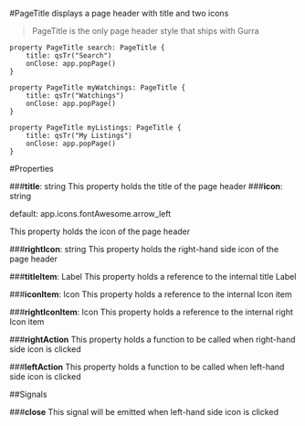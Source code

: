 #PageTitle displays a page header with title and two icons

> PageTitle is the only page header style that ships with Gurra

    property PageTitle search: PageTitle {
	    title: qsTr("Search")
	    onClose: app.popPage()
    }
    
    property PageTitle myWatchings: PageTitle {
	    title: qsTr("Watchings")
	    onClose: app.popPage()
    }
    
    property PageTitle myListings: PageTitle {
	    title: qsTr("My Listings")
	    onClose: app.popPage()
    }

#Properties

###**title**: string
This property holds the title of the page header
###**icon**: string 

default: app.icons.fontAwesome.arrow_left

This property holds the icon of the page header

###**rightIcon**: string
This property holds the right-hand side icon of the page header

###**titleItem**:  Label
This property holds a reference to the internal title Label

###**iconItem**: Icon
This property holds a reference to the internal Icon item

###**rightIconItem**: Icon
This property holds a reference to the internal right Icon item

###**rightAction**
This property holds a function to be called when right-hand side icon is clicked

###**leftAction**
This property holds a function to be called when left-hand side icon is clicked

##Signals

###**close**
This signal will be emitted when left-hand side icon is clicked

